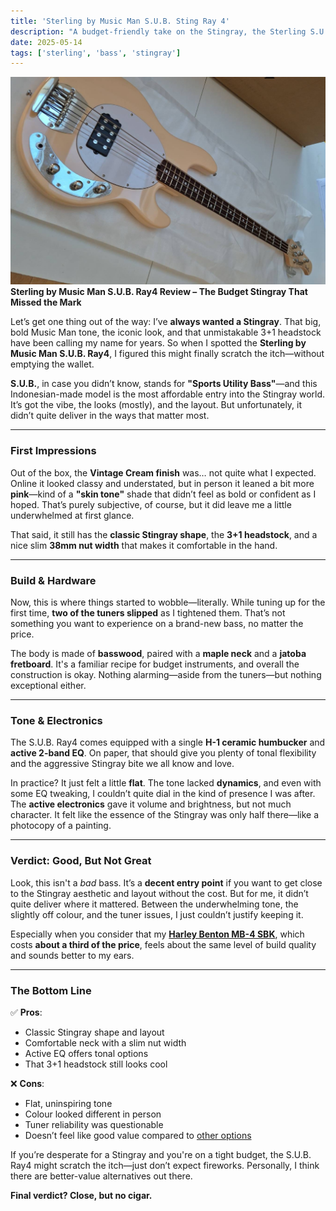 ```yaml
---
title: 'Sterling by Music Man S.U.B. Sting Ray 4'
description: "A budget-friendly take on the Stingray, the Sterling S.U.B. Ray4 looks the part but falls short in tone, build, and value."
date: 2025-05-14
tags: ['sterling', 'bass', 'stingray']
---
```


![Sterling by Music Man S.U.B. Sting Ray 4](./sterling-sub4.jpg)
**Sterling by Music Man S.U.B. Ray4 Review – The Budget Stingray That Missed the Mark**

Let’s get one thing out of the way: I’ve **always wanted a Stingray**. That big, bold Music Man tone, the iconic look, and that unmistakable 3+1 headstock have been calling my name for years. So when I spotted the **Sterling by Music Man S.U.B. Ray4**, I figured this might finally scratch the itch—without emptying the wallet.

**S.U.B.**, in case you didn’t know, stands for **"Sports Utility Bass"**—and this Indonesian-made model is the most affordable entry into the Stingray world. It’s got the vibe, the looks (mostly), and the layout. But unfortunately, it didn’t quite deliver in the ways that matter most.

---

### First Impressions

Out of the box, the **Vintage Cream finish** was… not quite what I expected. Online it looked classy and understated, but in person it leaned a bit more **pink**—kind of a **"skin tone"** shade that didn’t feel as bold or confident as I hoped. That’s purely subjective, of course, but it did leave me a little underwhelmed at first glance.

That said, it still has the **classic Stingray shape**, the **3+1 headstock**, and a nice slim **38mm nut width** that makes it comfortable in the hand.

---

### Build & Hardware

Now, this is where things started to wobble—literally. While tuning up for the first time, **two of the tuners slipped** as I tightened them. That’s not something you want to experience on a brand-new bass, no matter the price.

The body is made of **basswood**, paired with a **maple neck** and a **jatoba fretboard**. It's a familiar recipe for budget instruments, and overall the construction is okay. Nothing alarming—aside from the tuners—but nothing exceptional either.

---

### Tone & Electronics

The S.U.B. Ray4 comes equipped with a single **H-1 ceramic humbucker** and **active 2-band EQ**. On paper, that should give you plenty of tonal flexibility and the aggressive Stingray bite we all know and love.

In practice? It just felt a little **flat**. The tone lacked **dynamics**, and even with some EQ tweaking, I couldn’t quite dial in the kind of presence I was after. The **active electronics** gave it volume and brightness, but not much character. It felt like the essence of the Stingray was only half there—like a photocopy of a painting.

---

### Verdict: Good, But Not Great

Look, this isn't a *bad* bass. It’s a **decent entry point** if you want to get close to the Stingray aesthetic and layout without the cost. But for me, it didn’t quite deliver where it mattered. Between the underwhelming tone, the slightly off colour, and the tuner issues, I just couldn’t justify keeping it.

Especially when you consider that my **[Harley Benton MB-4 SBK](/blog/harley-benton-mb-4-sbk/)**, which costs **about a third of the price**, feels about the same level of build quality and sounds better to my ears.

---

### The Bottom Line

✅ **Pros**:

* Classic Stingray shape and layout
* Comfortable neck with a slim nut width
* Active EQ offers tonal options
* That 3+1 headstock still looks cool

❌ **Cons**:

* Flat, uninspiring tone
* Colour looked different in person
* Tuner reliability was questionable
* Doesn’t feel like good value compared to [other options](/blog/harley-benton-mb-4-sbk/)

If you’re desperate for a Stingray and you're on a tight budget, the S.U.B. Ray4 might scratch the itch—just don’t expect fireworks. Personally, I think there are better-value alternatives out there.

**Final verdict? Close, but no cigar.**

